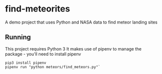 # find-meteorites
A demo project that uses Python and NASA data to find meteor landing sites

## Running
This project requires Python 3
It makes use of pipenv to manage the package - you'll need to install pipenv

```
pip3 install pipenv
pipenv run "python meteors/find_meteors.py"`
```
